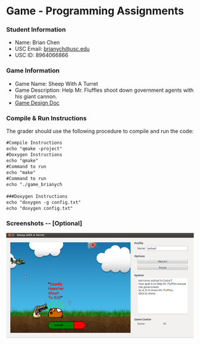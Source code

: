 # Game - Programming Assignments
### Student Information
  + Name: Brian Chen
  + USC Email: brianych@usc.edu
  + USC ID: 8964066866

### Game Information
  + Game Name: Sheep With A Turret
  + Game Description: Help Mr. Fluffles shoot down government agents with his giant cannon.
  + [Game Design Doc](GameDesignDoc.md)


### Compile & Run Instructions
The grader should use the following procedure to compile and run the code:
```shell
#Compile Instructions
echo "qmake -project"
#Doxygen Instructions
echo "qmake"
#Command to run
echo "make"
#Command to run
echo "./game_brianych

###Doxygen Instructions
echo "doxygen -g config.txt"
echo "doxygen config.txt"
```

### Screenshots -- [Optional]
![alt text](Concept/screenshot_01.png "Screenshot")

